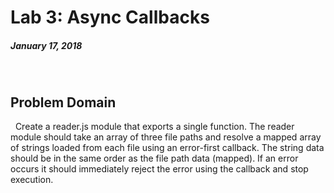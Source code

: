 # Lab 3: Async Callbacks
##### January 17, 2018
&nbsp;
## Problem Domain
&nbsp;
Create a reader.js module that exports a single function. The reader module should take an array of three file paths and resolve a mapped array of strings loaded from each file using an error-first callback. The string data should be in the same order as the file path data (mapped). If an error occurs it should immediately reject the error using the callback and stop execution.